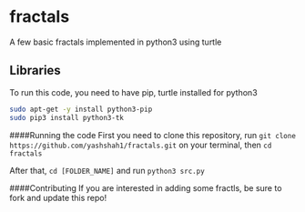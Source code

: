 # fractals
A few basic fractals implemented in python3 using turtle

## Libraries
To run this code, you need to have pip, turtle installed for python3
```bash
sudo apt-get -y install python3-pip
sudo pip3 install python3-tk
```

####Running the code
First you need to clone this repository, run `git clone https://github.com/yashshah1/fractals.git` on your terminal, then `cd fractals`

After that, `cd [FOLDER_NAME]` and run `python3 src.py`



####Contributing
If you are interested in adding some fractls, be sure to fork and update this repo!
